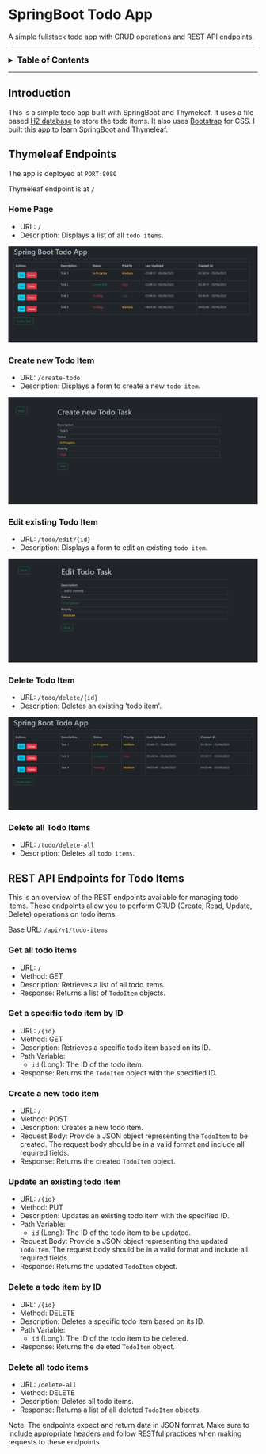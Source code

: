 # SpringBoot Todo App
A simple fullstack todo app with CRUD operations and REST API endpoints.
<hr />

<details>
  <summary style="font-size: larger; font-weight: bold">
    Table of Contents</summary>

- [**Introduction**](#introduction)
- [**Thymeleaf Endpoints**](#thymeleaf-endpoints)
    - [Home Page](#home-page)
    - [Create new Todo Item](#create-new-todo-item)
    - [Edit existing Todo Item](#edit-existing-todo-item)
    - [Delete Todo Item](#delete-todo-item)

- [**REST API Endpoints for Todo Items**](#rest-api-endpoints-for-todo-items)
    - [Get all todo items](#get-all-todo-items)
    - [Get a specific todo item by ID](#get-a-specific-todo-item-by-id)
    - [Create a new todo item](#create-a-new-todo-item)
    - [Update an existing todo item](#update-an-existing-todo-item)
    - [Delete a todo item by ID](#delete-a-todo-item-by-id)
</details>
<hr />

## Introduction
This is a simple todo app built with SpringBoot and Thymeleaf. It uses a file based [H2 database](/data/)
to store the todo items. It also uses [Bootstrap](https://getbootstrap.com/) for CSS. I built this app to learn SpringBoot and Thymeleaf.


## Thymeleaf Endpoints
The app is deployed at `PORT:8080`

Thymeleaf endpoint is at `/`

### Home Page
- URL: `/`
- Description: Displays a list of all `todo items`.

<img src="./media/screenshots/home.png" alt="Home Page"/>

### Create new Todo Item
- URL: `/create-todo`
- Description: Displays a form to create a new `todo item`.

<img src="./media/screenshots/create-todo.png" alt="Create new Todo"/>

### Edit existing Todo Item
- URL: `/todo/edit/{id}`
- Description: Displays a form to edit an existing `todo item`.

<img src="./media/screenshots/edit-todo.png" alt="Edit Todo"/>

### Delete Todo Item
- URL: `/todo/delete/{id}`
- Description: Deletes an existing 'todo item'.

<img src="./media/screenshots/home-deleted-todos.png" alt="Delete Todo"/>

### Delete all Todo Items
- URL: `/todo/delete-all`
- Description: Deletes all `todo items`.

## REST API Endpoints for Todo Items

This is an overview of the REST endpoints available for managing todo items. These endpoints allow you to perform CRUD (Create, Read, Update, Delete) operations on todo items.

Base URL: `/api/v1/todo-items`

### Get all todo items
- URL: `/`
- Method: GET
- Description: Retrieves a list of all todo items.
- Response: Returns a list of `TodoItem` objects.

### Get a specific todo item by ID
- URL: `/{id}`
- Method: GET
- Description: Retrieves a specific todo item based on its ID.
- Path Variable:
    - `id` (Long): The ID of the todo item.
- Response: Returns the `TodoItem` object with the specified ID.

### Create a new todo item
- URL: `/`
- Method: POST
- Description: Creates a new todo item.
- Request Body: Provide a JSON object representing the `TodoItem` to be created. The request body should be in a valid format and include all required fields.
- Response: Returns the created `TodoItem` object.

### Update an existing todo item
- URL: `/{id}`
- Method: PUT
- Description: Updates an existing todo item with the specified ID.
- Path Variable:
    - `id` (Long): The ID of the todo item to be updated.
- Request Body: Provide a JSON object representing the updated `TodoItem`. The request body should be in a valid format and include all required fields.
- Response: Returns the updated `TodoItem` object.

### Delete a todo item by ID
- URL: `/{id}`
- Method: DELETE
- Description: Deletes a specific todo item based on its ID.
- Path Variable:
    - `id` (Long): The ID of the todo item to be deleted.
- Response: Returns the deleted `TodoItem` object.

### Delete all todo items
- URL: `/delete-all`
- Method: DELETE
- Description: Deletes all todo items.
- Response: Returns a list of all deleted `TodoItem` objects.

Note: The endpoints expect and return data in JSON format. Make sure to include appropriate headers and follow RESTful practices when making requests to these endpoints.
